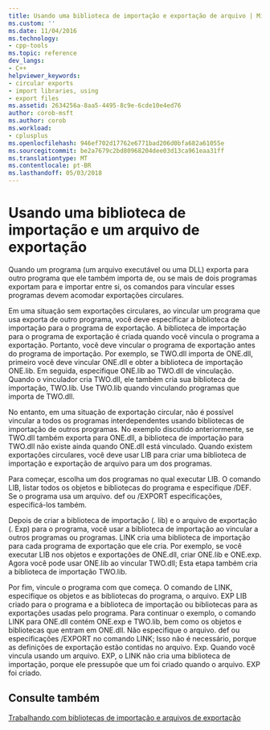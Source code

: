 ```yaml
---
title: Usando uma biblioteca de importação e exportação de arquivo | Microsoft Docs
ms.custom: ''
ms.date: 11/04/2016
ms.technology:
- cpp-tools
ms.topic: reference
dev_langs:
- C++
helpviewer_keywords:
- circular exports
- import libraries, using
- export files
ms.assetid: 2634256a-8aa5-4495-8c9e-6cde10e4ed76
author: corob-msft
ms.author: corob
ms.workload:
- cplusplus
ms.openlocfilehash: 946ef702d17762e6771bad206d0bfa682a61055e
ms.sourcegitcommit: be2a7679c2bd80968204dee03d13ca961eaa31ff
ms.translationtype: MT
ms.contentlocale: pt-BR
ms.lasthandoff: 05/03/2018
---
```

# <a name="using-an-import-library-and-export-file"></a>Usando uma biblioteca de importação e um arquivo de exportação
Quando um programa (um arquivo executável ou uma DLL) exporta para outro programa que ele também importa de, ou se mais de dois programas exportam para e importar entre si, os comandos para vincular esses programas devem acomodar exportações circulares.  
  
 Em uma situação sem exportações circulares, ao vincular um programa que usa exporta de outro programa, você deve especificar a biblioteca de importação para o programa de exportação. A biblioteca de importação para o programa de exportação é criada quando você vincula o programa a exportação. Portanto, você deve vincular o programa de exportação antes do programa de importação. Por exemplo, se TWO.dll importa de ONE.dll, primeiro você deve vincular ONE.dll e obter a biblioteca de importação ONE.lib. Em seguida, especifique ONE.lib ao TWO.dll de vinculação. Quando o vinculador cria TWO.dll, ele também cria sua biblioteca de importação, TWO.lib. Use TWO.lib quando vinculando programas que importa de TWO.dll.  
  
 No entanto, em uma situação de exportação circular, não é possível vincular a todos os programas interdependentes usando bibliotecas de importação de outros programas. No exemplo discutido anteriormente, se TWO.dll também exporta para ONE.dll, a biblioteca de importação para TWO.dll não existe ainda quando ONE.dll está vinculado. Quando existem exportações circulares, você deve usar LIB para criar uma biblioteca de importação e exportação de arquivo para um dos programas.  
  
 Para começar, escolha um dos programas no qual executar LIB. O comando LIB, listar todos os objetos e bibliotecas do programa e especifique /DEF. Se o programa usa um arquivo. def ou /EXPORT especificações, especificá-los também.  
  
 Depois de criar a biblioteca de importação (. lib) e o arquivo de exportação (. Exp) para o programa, você usar a biblioteca de importação ao vincular a outros programas ou programas. LINK cria uma biblioteca de importação para cada programa de exportação que ele cria. Por exemplo, se você executar LIB nos objetos e exportações de ONE.dll, criar ONE.lib e ONE.exp. Agora você pode usar ONE.lib ao vincular TWO.dll; Esta etapa também cria a biblioteca de importação TWO.lib.  
  
 Por fim, vincule o programa com que começa. O comando de LINK, especifique os objetos e as bibliotecas do programa, o arquivo. EXP LIB criado para o programa e a biblioteca de importação ou bibliotecas para as exportações usadas pelo programa. Para continuar o exemplo, o comando LINK para ONE.dll contém ONE.exp e TWO.lib, bem como os objetos e bibliotecas que entram em ONE.dll. Não especifique o arquivo. def ou especificações /EXPORT no comando LINK; Isso não é necessário, porque as definições de exportação estão contidas no arquivo. Exp. Quando você vincula usando um arquivo. EXP, o LINK não cria uma biblioteca de importação, porque ele pressupõe que um foi criado quando o arquivo. EXP foi criado.  
  
## <a name="see-also"></a>Consulte também  
 [Trabalhando com bibliotecas de importação e arquivos de exportação](../../build/reference/working-with-import-libraries-and-export-files.md)